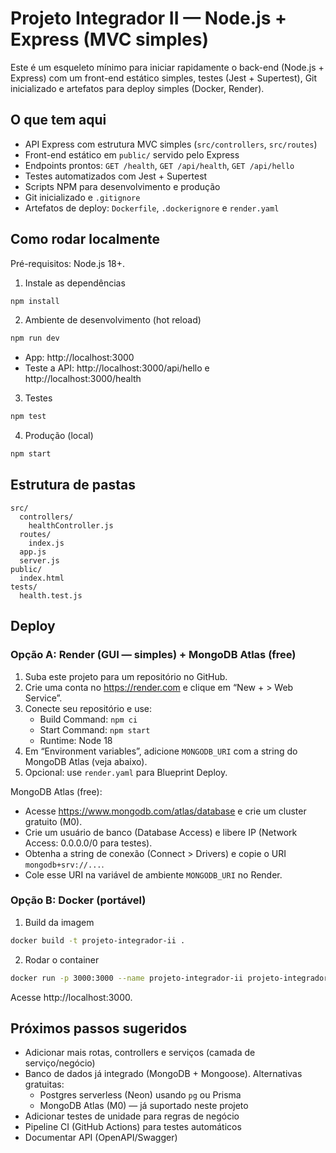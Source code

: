 # Projeto Integrador II — Node.js + Express (MVC simples)

Este é um esqueleto mínimo para iniciar rapidamente o back-end (Node.js + Express) com um front-end estático simples, testes (Jest + Supertest), Git inicializado e artefatos para deploy simples (Docker, Render).

## O que tem aqui

- API Express com estrutura MVC simples (`src/controllers`, `src/routes`)
- Front-end estático em `public/` servido pelo Express
- Endpoints prontos: `GET /health`, `GET /api/health`, `GET /api/hello`
- Testes automatizados com Jest + Supertest
- Scripts NPM para desenvolvimento e produção
- Git inicializado e `.gitignore`
- Artefatos de deploy: `Dockerfile`, `.dockerignore` e `render.yaml`

## Como rodar localmente

Pré-requisitos: Node.js 18+.

1. Instale as dependências

```bash
npm install
```

2. Ambiente de desenvolvimento (hot reload)

```bash
npm run dev
```

- App: http://localhost:3000
- Teste a API: http://localhost:3000/api/hello e http://localhost:3000/health

3. Testes

```bash
npm test
```

4. Produção (local)

```bash
npm start
```

## Estrutura de pastas

```
src/
  controllers/
    healthController.js
  routes/
    index.js
  app.js
  server.js
public/
  index.html
tests/
  health.test.js
```

## Deploy

### Opção A: Render (GUI — simples) + MongoDB Atlas (free)

1. Suba este projeto para um repositório no GitHub.
2. Crie uma conta no https://render.com e clique em “New + > Web Service”.
3. Conecte seu repositório e use:
   - Build Command: `npm ci`
   - Start Command: `npm start`
   - Runtime: Node 18
4. Em “Environment variables”, adicione `MONGODB_URI` com a string do MongoDB Atlas (veja abaixo).
5. Opcional: use `render.yaml` para Blueprint Deploy.

MongoDB Atlas (free):

- Acesse https://www.mongodb.com/atlas/database e crie um cluster gratuito (M0).
- Crie um usuário de banco (Database Access) e libere IP (Network Access: 0.0.0.0/0 para testes).
- Obtenha a string de conexão (Connect > Drivers) e copie o URI `mongodb+srv://...`.
- Cole esse URI na variável de ambiente `MONGODB_URI` no Render.

### Opção B: Docker (portável)

1. Build da imagem

```bash
docker build -t projeto-integrador-ii .
```

2. Rodar o container

```bash
docker run -p 3000:3000 --name projeto-integrador-ii projeto-integrador-ii
```

Acesse http://localhost:3000.

## Próximos passos sugeridos

- Adicionar mais rotas, controllers e serviços (camada de serviço/negócio)
- Banco de dados já integrado (MongoDB + Mongoose). Alternativas gratuitas:
  - Postgres serverless (Neon) usando `pg` ou Prisma
  - MongoDB Atlas (M0) — já suportado neste projeto
- Adicionar testes de unidade para regras de negócio
- Pipeline CI (GitHub Actions) para testes automáticos
- Documentar API (OpenAPI/Swagger)
